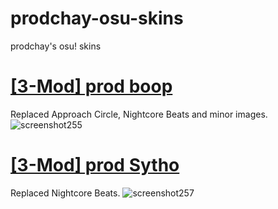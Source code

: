 # prodchay-osu-skins
prodchay's osu! skins

# [[3-Mod] prod boop](https://1drv.ms/u/s!Akwf7KaZiBiMahNo3-aA3em8p1Q?e=ueUqKu)
Replaced Approach Circle, Nightcore Beats and minor images.
![screenshot255](https://user-images.githubusercontent.com/106108647/204843312-b9d38b57-5965-4c97-bbc3-031ab104ea56.jpg)

# [[3-Mod] prod Sytho](https://1drv.ms/u/s!Akwf7KaZiBiMgQNI9Xd4142E8N87?e=2Mk0zc)
Replaced Nightcore Beats.
![screenshot257](https://user-images.githubusercontent.com/106108647/204847540-e950d2ab-c8a1-43db-883a-e8c5acc192ce.jpg)
